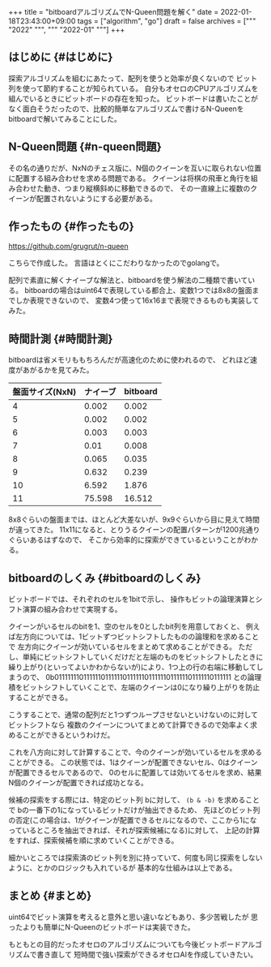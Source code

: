 +++
title = "bitboardアルゴリズムでN-Queen問題を解く"
date = 2022-01-18T23:43:00+09:00
tags = ["algorithm", "go"]
draft = false
archives = ["""
  "2022"
  """, """
  "2022-01"
  """]
+++

## はじめに {#はじめに}

探索アルゴリズムを組むにあたって、配列を使うと効率が良くないので
ビット列を使って節約することが知られている。
自分もオセロのCPUアルゴリズムを組んでいるときにビットボードの存在を知った。
ビットボードは書いたことがなく面白そうだったので、比較的簡単なアルゴリズムで書けるN-Queenをbitboardで解いてみることにした。


## N-Queen問題 {#n-queen問題}

その名の通りだが、NxNのチェス版に、N個のクイーンを互いに取られない位置に配置する組み合わせを求める問題である。
クイーンは将棋の飛車と角行を組み合わせた動き、つまり縦横斜めに移動できるので、
その一直線上に複数のクイーンが配置されないようにする必要がある。


## 作ったもの {#作ったもの}

<https://github.com/grugrut/n-queen>

こちらで作成した。
言語はとくにこだわりなかったのでgolangで。

配列で素直に解くナイーブな解法と、bitboardを使う解法の二種類で書いている。
bitboardの場合はuint64で表現している都合上、変数1つでは8x8の盤面までしか表現できないので、
変数4つ使って16x16まで表現できるものも実装してみた。


## 時間計測 {#時間計測}

bitboardは省メモリももちろんだが高速化のために使われるので、
どれほど速度があがるかを見てみた。

| 盤面サイズ(NxN) | ナイーブ | bitboard |
|------------|------|----------|
| 4          | 0.002  | 0.002    |
| 5          | 0.002  | 0.002    |
| 6          | 0.003  | 0.003    |
| 7          | 0.01   | 0.008    |
| 8          | 0.065  | 0.035    |
| 9          | 0.632  | 0.239    |
| 10         | 6.592  | 1.876    |
| 11         | 75.598 | 16.512   |

8x8ぐらいの盤面までは、ほとんど大差ないが、9x9ぐらいから目に見えて時間が違ってきた。
11x11になると、とりうるクイーンの配置パターンが1200兆通りぐらいあるはずなので、
そこから効率的に探索ができているということがわかる。


## bitboardのしくみ {#bitboardのしくみ}

ビットボードでは、それぞれのセルを1bitで示し、
操作もビットの論理演算とシフト演算の組み合わせで実現する。

クイーンがいるセルのbitを1、空のセルを0としたbit列を用意しておくと、
例えば左方向については、1ビットずつビットシフトしたものの論理和を求めることで
左方向にクイーンが効いているセルをまとめて求めることができる。
ただし、単純にビットシフトしていくだけだと左端のものをビットシフトしたときに
繰り上がり(といってよいかわからないが)により、1つ上の行の右端に移動してしまうので、
0b011111110111111011111101111110111111011111101111110111111
との論理積をビットシフトしていくことで、左端のクイーンは0になり繰り上がりを防止することができる。

こうすることで、通常の配列だと1つずつループさせないといけないのに対してビットシフトなら
複数のクイーンについてまとめて計算できるので効率よく求めることができるというわけだ。

これを八方向に対して計算することで、今のクイーンが効いているセルを求めることができる。
この状態では、1はクイーンが配置できないセル、0はクイーンが配置できるセルであるので、
0のセルに配置しては効いてるセルを求め、結果N個のクイーンが配置できれば成功となる。

候補の探索をする際には、特定のビット列 bに対して、 `(b & -b)` を求めることで
bの一番下の1になっているビットだけが抽出できるため、
先ほどのビット列の否定(この場合は、1がクイーンが配置できるセルになるので、ここから1になっているところを抽出できれば、それが探索候補になる)に対して、
上記の計算をすれば、探索候補を順に求めていくことができる。

細かいところでは探索済のビット列を別に持っていて、何度も同じ探索をしないように、とかのロジックも入れているが
基本的な仕組みは以上である。


## まとめ {#まとめ}

uint64でビット演算を考えると意外と思い違いなどもあり、多少苦戦したが
思ったよりも簡単にN-Queenのビットボードは実装できた。

もともとの目的だったオセロのアルゴリズムについても今後ビットボードアルゴリズムで書き直して
短時間で強い探索ができるオセロAIを作成していきたい。
